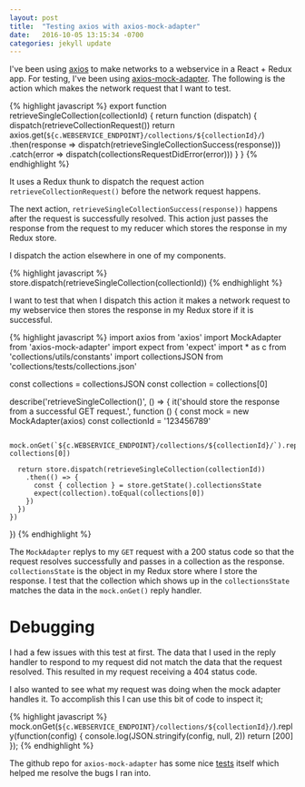 ```yaml
---
layout: post
title:  "Testing axios with axios-mock-adapter"
date:   2016-10-05 13:15:34 -0700
categories: jekyll update
---
```


I've been using [axios](https://www.npmjs.com/package/axios) to make networks to a webservice in a React + Redux app. For testing, I've been using [axios-mock-adapter](https://www.npmjs.com/package/axios-mock-adapter). The following is the action which makes the network request that I want to test.

{% highlight javascript %}
  export function retrieveSingleCollection(collectionId) {
    return function (dispatch) {
      dispatch(retrieveCollectionRequest())
      return axios.get(`${c.WEBSERVICE_ENDPOINT}/collections/${collectionId}/`)
        .then(response => dispatch(retrieveSingleCollectionSuccess(response)))
        .catch(error => dispatch(collectionsRequestDidError(error)))
    }
  }
{% endhighlight %}

It uses a Redux thunk to dispatch the request action `retrieveCollectionRequest()` before the network request happens.

The next action, `retrieveSingleCollectionSuccess(response))` happens after the request is successfully resolved. This action just passes the response from the request to my reducer which stores the response in my Redux store.

I dispatch the action elsewhere in one of my components.

{% highlight javascript %}
  store.dispatch(retrieveSingleCollection(collectionId))
{% endhighlight %}

I want to test that when I dispatch this action it makes a network request to my webservice then stores the response in my Redux store if it is successful.

{% highlight javascript %}
  import axios from 'axios'
  import MockAdapter from 'axios-mock-adapter'
  import expect from 'expect'
  import * as c from 'collections/utils/constants'
  import collectionsJSON from 'collections/tests/collections.json'

  const collections = collectionsJSON
  const collection = collections[0]

  describe('retrieveSingleCollection()', () => {
    it('should store the response from a successful GET request.', function () {
      const mock = new MockAdapter(axios)
      const collectionId = '123456789'

      mock.onGet(`${c.WEBSERVICE_ENDPOINT}/collections/${collectionId}/`).reply(200, collections[0])

      return store.dispatch(retrieveSingleCollection(collectionId))
        .then(() => {
          const { collection } = store.getState().collectionsState
          expect(collection).toEqual(collections[0])
        })
      })
    })
  })
{% endhighlight %}

The `MockAdapter` replys to my `GET` request with a 200 status code so that the request resolves successfully and passes in a collection as the response. `collectionsState` is the object in my Redux store where I store the response. I test that the collection which shows up in the `collectionsState` matches the data in the `mock.onGet()` reply handler. 

# Debugging

I had a few issues with this test at first. The data that I used in the reply handler to respond to my request did not match the data that the request resolved. This resulted in my request receiving a 404 status code.

I also wanted to see what my request was doing when the mock adapter handles it. To accomplish this I can use this bit of code to inspect it;

{% highlight javascript %}
  mock.onGet(`${c.WEBSERVICE_ENDPOINT}/collections/${collectionId}/`).reply(function(config) {
    console.log(JSON.stringify(config, null, 2))
    return [200]
  });
{% endhighlight %}

The github repo for `axios-mock-adapter` has some nice [tests](https://github.com/ctimmerm/axios-mock-adapter/tree/master/test) itself which helped me resolve the bugs I ran into.


